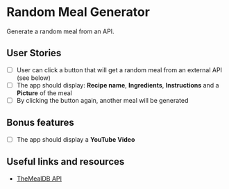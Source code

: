 # Random Meal Generator

Generate a random meal from an API.

## User Stories

- [ ] User can click a button that will get a random meal from an external API (see below)
- [ ] The app should display: **Recipe name**, **Ingredients**, **Instructions** and a **Picture** of the meal
- [ ] By clicking the button again, another meal will be generated

## Bonus features

- [ ] The app should display a **YouTube Video**

## Useful links and resources

- [TheMealDB API](https://www.themealdb.com)
